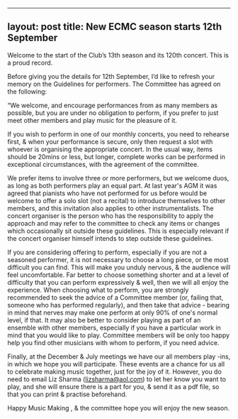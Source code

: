 ---
layout: post
title: New ECMC season starts 12th September
------
Welcome to the start of the Club’s 13th season and its 120th concert. This is a proud record.

Before giving you the details for 12th September, I’d like to refresh your memory on the 
Guidelines for performers. The Committee has agreed on the following:
 
“We welcome, and encourage performances from as many members as possible, 
but you are under no obligation to perform, if you prefer to just 
meet other members and play music for the pleasure of it.
 
If you wish to perform in one of our monthly concerts, you need to 
rehearse first, & when your performance is secure, only then request a
slot with whoever is organising the appropriate concert. In the usual way, 
items should be 20mins or less, but longer, complete works can be
performed in exceptional circumstances, with the agreement of the committee.
 
We prefer items to involve three or more performers, but we welcome duos,
as long as both performers play an equal part. At last year's AGM it was 
agreed that pianists who have not performed for us before would be 
welcome to offer a solo slot (not a recital) to introduce themselves 
to other members, and this invitation also applies to other instrumentalists. 
The concert organiser is the person who has the responsibility to apply 
the approach and may refer to the committee to check any items or 
changes which occasionally sit outside these guidelines. This is 
especially relevant if the concert organiser himself intends to step 
outside these guidelines.
 
If you are considering offering to perform, especially if you are not a 
seasoned performer, it is not necessary to choose a long piece, or the
most difficult you can find. This will make you unduly nervous, & 
the audience will feel uncomfortable. Far better to choose something 
shorter and at a level of difficulty that you can perform  expressively & well, 
then we will all enjoy the experience. When choosing what to perform, 
you are strongly recommended to seek the advice of a Committee member 
(or, failing that, someone who has performed regularly), and then
take that advice - bearing in mind that nerves may make one perform 
at only 90% of one's normal level, if that. It may also be better to
consider playing as part of an ensemble with other members, especially
if you have a particular work in mind that you would like to play. 
Committee members will be only too happy help you find other musicians 
with whom to perform, if you need advice.
 
Finally, at the December & July meetings we have our all members play -ins, 
in which we hope you will participate. These events are a chance for us
all to celebrate making music together, just for the joy of it. 
However, you do need to email Liz Sharma (lizsharma@aol.com) to let 
her know you want to play, and she will ensure there is a part for you, 
& send it as a pdf file, so that you can print & practise beforehand.
 
Happy Music Making , & the committee hope you will enjoy the new season.